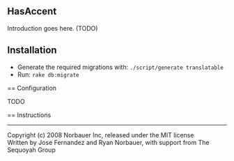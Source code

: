 ## HasAccent

Introduction goes here. (TODO)

## Installation

* Generate the required migrations with: `./script/generate translatable`
* Run: `rake db:migrate`

== Configuration

TODO
   
== Instructions

---
Copyright (c) 2008 Norbauer Inc, released under the MIT license<br/>
Written by Jose Fernandez and Ryan Norbauer, with support from The Sequoyah Group